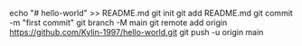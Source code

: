 echo "# hello-world" >> README.md
git init
git add README.md
git commit -m "first commit"
git branch -M main
git remote add origin https://github.com/Kylin-1997/hello-world.git
git push -u origin main
